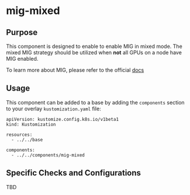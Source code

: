 # mig-mixed

## Purpose

This component is designed to enable to enable MIG in mixed mode.  The mixed MIG strategy should be utilized when **not** all GPUs on a node have MIG enabled.

To learn more about MIG, please refer to the official [docs](
https://docs.nvidia.com/datacenter/cloud-native/gpu-operator/latest/gpu-operator-mig.html)

## Usage

This component can be added to a base by adding the `components` section to your overlay `kustomization.yaml` file:

```
apiVersion: kustomize.config.k8s.io/v1beta1
kind: Kustomization

resources:
  - ../../base

components:
  - ../../components/mig-mixed
```

## Specific Checks and Configurations

TBD